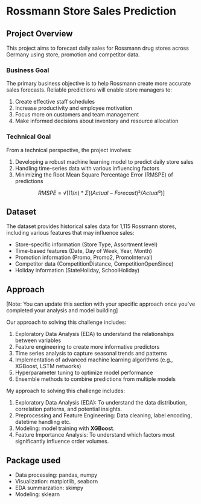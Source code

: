 # Rossmann Store Sales Prediction

## Project Overview

This project aims to forecast daily sales for Rossmann drug stores across Germany using store, promotion and competitor data.


### Business Goal

The primary business objective is to help Rossmann create more accurate sales forecasts. Reliable predictions will enable store managers to:

1. Create effective staff schedules
2. Increase productivity and employee motivation
3. Focus more on customers and team management
4. Make informed decisions about inventory and resource allocation

### Technical Goal

From a technical perspective, the project involves:

1. Developing a robust machine learning model to predict daily store sales
2. Handling time-series data with various influencing factors
3. Minimizing the Root Mean Square Percentage Error (RMSPE) of predictions

$$ RMSPE = √[ (1/n) * Σ((Actual - Forecast)² / Actual²) ] $$

## Dataset

The dataset provides historical sales data for 1,115 Rossmann stores, including various features that may influence sales:

- Store-specific information (Store Type, Assortment level)
- Time-based features (Date, Day of Week, Year, Month)
- Promotion information (Promo, Promo2, PromoInterval)
- Competitor data (CompetitionDistance, CompetitionOpenSince)
- Holiday information (StateHoliday, SchoolHoliday)

## Approach

[Note: You can update this section with your specific approach once you've completed your analysis and model building]

Our approach to solving this challenge includes:

1. Exploratory Data Analysis (EDA) to understand the relationships between variables
2. Feature engineering to create more informative predictors
3. Time series analysis to capture seasonal trends and patterns
4. Implementation of advanced machine learning algorithms (e.g., XGBoost, LSTM networks)
5. Hyperparameter tuning to optimize model performance
6. Ensemble methods to combine predictions from multiple models


My approach to solving this challenge includes:

1. Exploratory Data Analysis (EDA): To understand the data distribution, correlation patterns, and potential insights.
2. Preprocessing and Feature Engineering: Data cleaning, label encoding, datetime handling etc.
3. Modeling: model training with **XGBoost**.
4. Feature Importance Analysis: To understand which factors most significantly influence order volumes.

## Package used
- Data processing: pandas, numpy
- Visualization: matplotlib, seaborn
- EDA summarzation: skimpy
- Modeling: sklearn


